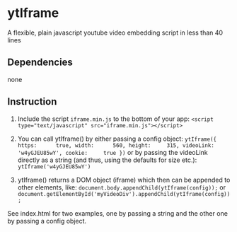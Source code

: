 # ytIframe
A flexible, plain javascript youtube video embedding script in less than 40 lines

## Dependencies
none

## Instruction
1. Include the script `iframe.min.js` to the bottom of your app: `<script type="text/javascript" src="iframe.min.js"></script>`

2. You can call ytIframe() by either passing a config object:
`ytIframe({
    https:      true,
    width:      560,
    height:     315,
    videoLink:  'w4yGJEU85wY',
    cookie:     true
})`
or by passing the videoLink directly as a string (and thus, using the defaults for size etc.): `ytIframe('w4yGJEU85wY')` 

3. ytIframe() returns a DOM object (iframe) which then can be appended to other elements, like: `document.body.appendChild(ytIframe(config));` or `document.getElementById('myVideoDiv').appendChild(ytIframe(config));`

See index.html for two examples, one by passing a string and the other one by passing a config object.